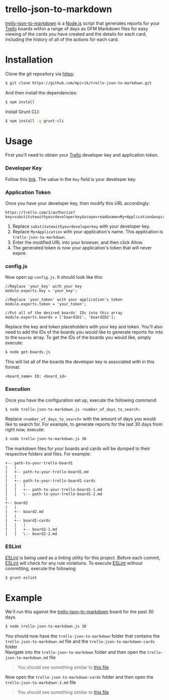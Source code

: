# trello-json-to-markdown
[trello-json-to-markdown](https://github.com/mpirik/trello-json-to-markdown) is a [Node.js](https://nodejs.org/) script
that generates reports for your [Trello](https://trello.com/) boards within a range of days as GFM Markdown files for easy
viewing of the cards you have created and the details for each card, including the history of all of the actions for
each card.
# Installation
Clone the git repository via [https](https://github.com/mpirik/trello-json-to-markdown.git):
```bash
$ git clone https://github.com/mpirik/trello-json-to-markdown.git
```
And then install the dependencies:
```bash
$ npm install
```
Install Grunt CLI:
```bash
$ npm install -g grunt-cli
```

# Usage
First you'll need to obtain your [Trello](https://trello.com/) developer key and application token.
### Developer Key
Follow this [link](https://trello.com/app-key).
The value in the `Key` field is your developer key.
### Application Token
Once you have your developer key, then modify this URL accordingly:
```
https://trello.com/1/authorize?key=substitutewithyourdeveloperkey&scope=read&name=My+Application&expiration=never&response_type=token
```
1. Replace `substitutewithyourdeveloperkey` with your developer key.
2. Replace `My+Application` with your application's name. This application is `trello-json-to-markdown`.
3. Enter the modified URL into your browser, and then click Allow.
4. The generated token is now your application's token that will never expire.

### config.js
Now open up `config.js`. It should look like this:
```
//Replace 'your_key' with your key
module.exports.key = 'your_key';

//Replace 'your_token' with your application's token
module.exports.token = 'your_token';

//Put all of the desired boards' IDs into this array
module.exports.boards = ['boardID1', 'boardID2'];
```

Replace the key and token placeholders with your key and token. You'll also need to add the IDs of the boards you would
like to generate reports for into to the `boards` array.
To get the IDs of the boards you would like, simply execute:
```bash
$ node get-boards.js
```
This will list all of the boards the developer key is associated with in this format:
```
<board_name> ID: <board_id>
```

### Execution
Once you have the configuration set up, execute the following command:
```bash
$ node trello-json-to-markdown.js <number_of_days_to_search>
```
Replace `<number_of_days_to_search>` with the amount of days you would like to search for. For example, to generate
reports for the last 30 days from right now, execute:
```bash
$ node trello-json-to-markdown.js 30
```
The markdown files for your boards and cards will be dumped to their respective folders and files. For example:
```
+-- path-to-your-trello-board1
|   |
|   +-- path-to-your-trello-board1.md
|   |
|   +-- path-to-your-trello-board1-cards
|   |   |
|   |   +-- path-to-your-trello-board1-1.md
|   |   \-- path-to-your-trello-board1-2.md
|
+-- board2
|   |
|   +-- board2.md
|   |
|   +-- board2-cards
|   |   |
|   |   +-- board2-1.md
|   |   \-- board2-2.md
```

### ESLint
[ESLint](http://eslint.org/) is being used as a linting utility for this project. Before each commit,
[ESLint](http://eslint.org/) will check for any rule violations. To execute [ESLint](http://eslint.org/) without
committing, execute the following:
```bash
$ grunt eslint
```

# Example
We'll run this against the [trello-json-to-markdown](https://trello.com/b/1Mt3BuUL/trello-json-to-markdown) board for
the past 30 days.  </br>
```bash
$ node trello-json-to-markdown.js 30
```
You should now have the `trello-json-to-markdown` folder that contains the `trello-json-to-markdown.md` file and the
`trello-json-to-markdown-cards` folder  </br>
Navigate into the `trello-json-to-markdown` folder and then open the `trello-json-to-markdown.md` file  </br>
> You should see something similar to [this file](example/trello-json-to-markdown/trello-json-to-markdown.md)

Now open the `trello-json-to-markdown-cards` folder and then open the `trello-json-to-markdown-3.md` file  </br>
> You should see something similar to [this file](example/trello-json-to-markdown/trello-json-to-markdown-cards/trello-json-to-markdown-3.md)
